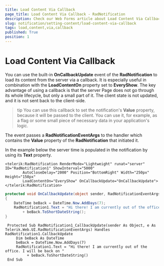 ```yaml
---
title: Load Content Via Callback
page_title: Load Content Via Callback - RadNotification
description: Check our Web Forms article about Load Content Via Callback.
slug: notification/setting-content/load-content-via-callback
tags: load,content,via,callback
published: True
position: 1
---
```


# Load Content Via Callback




You can use the built-in **OnCallbackUpdate** event of the **RadNotification** to load its content from the server via a callback. It is especially useful in combination with the **LoadContentOn** property set to **EveryShow**. The key advantage of using a callback is that the server Page does not go through its whole lifecycle, but only a small part of it. The client state is not updated, and it is not sent back to the client-side.

>tip You can use this callback to set the notification's **Value** property, because it will be passed to the client. You can use it, for example, as a flag or some small piece of necessary data in your application's logic.



The event passes a **RadNotificationEventArgs** to the handler which contains the **Value** property of the **RadNotification** that initiated it.

In the example below the server time is populated in the notification by using its **Text** property.

````ASP.NET
<telerik:RadNotification RenderMode="Lightweight" runat="server" ID="RadNotification1" ShowInterval="5000"
        AutoCloseDelay="2000" Position="BottomRight" Width="250px" Height="150px"
        LoadContentOn="EveryShow" OnCallbackUpdate="OnCallbackUpdate">
</telerik:RadNotification>
````





````C#
protected void OnCallbackUpdate(object sender, RadNotificationEventArgs e)
{
    DateTime beBack = DateTime.Now.AddDays(7);
    RadNotification1.Text = "Hi there! I am currently out of the office. I will be back on "
        + beBack.ToShortDateString();
}
````
````VB.NET
 Protected Sub RadNotification1_CallbackUpdate(sender As Object, e As Telerik.Web.UI.RadNotificationEventArgs) Handles RadNotification1.CallbackUpdate
     Dim beBack As DateTime
     beBack = DateTime.Now.AddDays(7)
     RadNotification1.Text = "Hi there! I am currently out of the office. I will be back on "
          + beBack.ToShortDateString()
 End Sub
````


